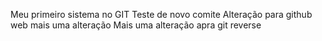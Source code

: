Meu primeiro sistema no GIT
Teste de novo comite
Alteração para github web
mais uma alteração
Mais uma alteração apra git reverse